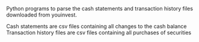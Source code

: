Python programs to parse the cash statements and transaction history files downloaded from youinvest.


Cash statements are csv files containing all changes to the cash balance
Transaction history files are csv files containing all purchases of securities